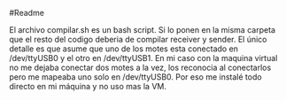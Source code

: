 #Readme

El archivo compilar.sh es un bash script. 
Si lo ponen en la misma carpeta que el resto del codigo deberia de compilar receiver y sender.
El único detalle es que asume que uno de los motes esta conectado en /dev/ttyUSB0 y el otro en /dev/ttyUSB1.
En mi caso con la maquina virtual no me dejaba conectar dos motes a la vez, los reconocia al conectarlos pero me mapeaba uno solo en /dev/ttyUSB0. Por eso me instalé todo directo en mi máquina y no uso mas la VM.

